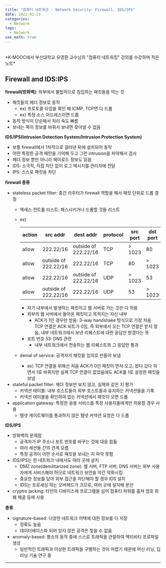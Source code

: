 ```yaml
---
title: "컴퓨터 네트워크 - Network Security: Firewall, IDS/IPS"
date: 2022-01-23
categories:
  - Network
tags:
  - Network
use_math: true
---
```


<br>
*K-MOOC에서 부산대학교 유영환 교수님의 "컴퓨터 네트워킹" 강의를 수강하며 적은 노트*

<br>

## Firewall and IDS:IPS

**firewall(방화벽)**: 외부에서 불법적으로 침입하는 패킷들을 막는 것
-	패킷들의 헤더 정보로 동작
    -	ex) 프로토콜 타입을 확인 해 ICMP, TCP면 다 드롭
    -	ex) 특정 소스 어드레스이면 드롭
-	동작 방식이 단순해서 처리 속도 빠름
-	보내는 쪽이 정보를 바꿔서 보내면 찾아낼 수 없음

**IDS/IPS(Intrusion Detection System/Intrusion Protection System)**
-	보통 firewall에서 1차적으로 걸러낸 뒤에 설치되어 동작
-	어떤 특정한 공격 패턴을 기억해 두고 그런 intrusion을 파악해서 검사
-	헤더 정보 뿐만 아니라 페이로드 정보도 읽음
-	IDS: 소극적, 직접 차단 없이 로그 메시지를 관리자에 전달
-	IPS: 스스로 패킷을 차단

**firewall 종류**
-	stateless packet filter: 중간 라우터가 firewall 역할을 해서 패킷 단위로 드롭 결정
    -	액세스 컨트롤 리스트: 패스시키거나 드롭할 것들 리스트
    -	ex)
          
        | action | src addr | dest addr | protocol | src port | dst port | flag bit |
        | ------ | -------- | --------- | -------- | -------- | -------- | -------- |
        | allow | 222.22/16 |	outside of 222.22/16 | TCP | > 1023 | 80 | any |
        | allow | outside of 222.22/16 | 222.22/16 | TCP | 80 | > 1023 | ACK |
        | allow | 222.22/16 | outside of 222.22/16 | UDP | > 1023 | 53 | - |
        | allow | outside of 222.22/16 | 222.22/16 | UDP | 53 | > 1023 | - |
          
        -	자기 내부에서 발생하는 패킷이고 웹 서버로 가는 것은 다 허용
        -	외부의 웹 서버에서 들어온 패킷이고 목적지는 자신 내부
            -	ACK가 1인 경우만 받음: 3-way handshake 방식으로 가장 처음 TCP 연결은 ACK 비트가 0임, 즉 외부에서 오는 TCP 연결은 받지 않음, 내부 네트워크에서 보낸 리퀘스트에 대한 응답만 받겠다는 뜻
        -	포트 번호 53: DNS 관련
            -	내부 네트워크에서 전송하는 웹 리퀘스트와 그 응답만 통과
    -	denial of service: 공격자가 패킷을 임의로 만들어 보냄
        -	ex) TCP 연결을 위해선 처음 ACK가 0인 패킷이 먼저 오고, 왔다 갔다 하면서 1로 바뀌지만 실제 TCP 연결이 없었음에도 ACK를 1로 설정한 패킷을 보냄
-	stateful packet filter: 헤더 정보만 보지 않고, 실제와 같은 지 평가
    -	커넥션 테이블: 내부 호스트들이 외부 호스트들과 유지하는 커넥션들을 기록
    -	커넥션 테이블을 확인하여 없는 커넥션에서 패킷이 오면 드롭
-	application gateway: 특정한 응용 서비스를 특정 사용자들에게만 허용할 경우 사용
    -	텔넷 게이트웨이를 통과하지 않은 텔넷 커넥션 요청은 다 드롭

**IDS/IPS**
-	방화벽의 문제점
    -	공격자가 IP 주소나 포트 번호를 바꾸는 것에 대응 힘듦
    -	여러 세션들 간의 관계 모름
    -	특정 공격이 어떤 순서로 패킷을 보내는 지 파악 못함
-	IDS/IPS는 한 네트워크 내에서도 여러 곳에 설치
    -	DMZ zone(demilitarized zone): 웹 서버, FTP 서버, DNS 서버는 외부 사용자에게 서비스해야 하므로 네트워크 보안을 약간 약화시킴
    -	중요한 정보를 담아 외부 접근을 차단해야 할 경우 IDS 설치
    -	IDS는 프로세싱 하는 오버헤드가 크므로, 여러 곳에 설치해 분산
-	cryptro jacking: 타인의 디바이스에 프로그램을 심어 컴퓨티 파워를 훔쳐 암호 화폐 채굴 등에 사용

**종류**
-	signature-based: 다양한 네트워크 어택에 대한 정보를 다 저장
    -	정확도 높음
    -	데이터베이스화 되어 있지 않은 공격은 찾을 수 없음
-	anomaly-based: 평소의 동작 중에 스스로 트래픽을 관찰하여 액티비티 프로파일 생성
    -	일반적인 트래픽과 이상한 트래픽을 구별하는 것이 어렵기 때문에 머신 러닝, 딥 러닝 기술 연구 중



---


<br>
